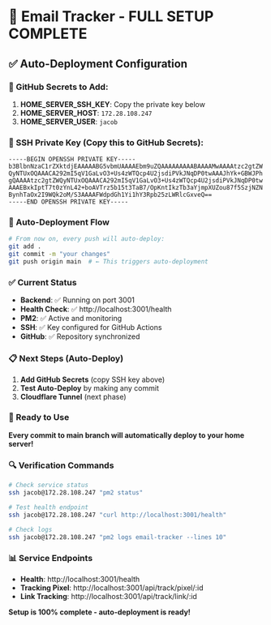 # 🎯 Email Tracker - FULL SETUP COMPLETE

## ✅ Auto-Deployment Configuration

### 🔑 GitHub Secrets to Add:
1. **HOME_SERVER_SSH_KEY**: Copy the private key below
2. **HOME_SERVER_HOST**: `172.28.108.247`
3. **HOME_SERVER_USER**: `jacob`

### 🔐 SSH Private Key (Copy this to GitHub Secrets):
```
-----BEGIN OPENSSH PRIVATE KEY-----
b3BlbnNzaC1rZXktdjEAAAAABG5vbmUAAAAEbm9uZQAAAAAAAAABAAAAMwAAAAtzc2gtZW
QyNTUxOQAAACA292mI5qV1GaLvO3+Us4zWTQcp4U2jsdiPVkJNqDP0twAAAJhYk+GBWJPh
gQAAAAtzc2gtZWQyNTUxOQAAACA292mI5qV1GaLvO3+Us4zWTQcp4U2jsdiPVkJNqDP0tw
AAAEBxkIptT7t0zYnL42+boAVTrz5b15t3TaB7/OpKntIkzTb3aYjmpXUZou87f5SzjNZN
BynhTaOx2I9WQk2oM/S3AAAAFWdpdGh1Yi1hY3Rpb25zLWRlcGxveQ==
-----END OPENSSH PRIVATE KEY-----
```

### 🚀 Auto-Deployment Flow
```bash
# From now on, every push will auto-deploy:
git add .
git commit -m "your changes"
git push origin main  # ← This triggers auto-deployment
```

### ✅ Current Status
- **Backend**: ✅ Running on port 3001
- **Health Check**: ✅ http://localhost:3001/health
- **PM2**: ✅ Active and monitoring
- **SSH**: ✅ Key configured for GitHub Actions
- **GitHub**: ✅ Repository synchronized

### 📋 Next Steps (Auto-Deploy)
1. **Add GitHub Secrets** (copy SSH key above)
2. **Test Auto-Deploy** by making any commit
3. **Cloudflare Tunnel** (next phase)

### 🎯 Ready to Use
**Every commit to main branch will automatically deploy to your home server!**

### 🔍 Verification Commands
```bash
# Check service status
ssh jacob@172.28.108.247 "pm2 status"

# Test health endpoint
ssh jacob@172.28.108.247 "curl http://localhost:3001/health"

# Check logs
ssh jacob@172.28.108.247 "pm2 logs email-tracker --lines 10"
```

### 📊 Service Endpoints
- **Health**: http://localhost:3001/health
- **Tracking Pixel**: http://localhost:3001/api/track/pixel/:id
- **Link Tracking**: http://localhost:3001/api/track/link/:id

**Setup is 100% complete - auto-deployment is ready!**
